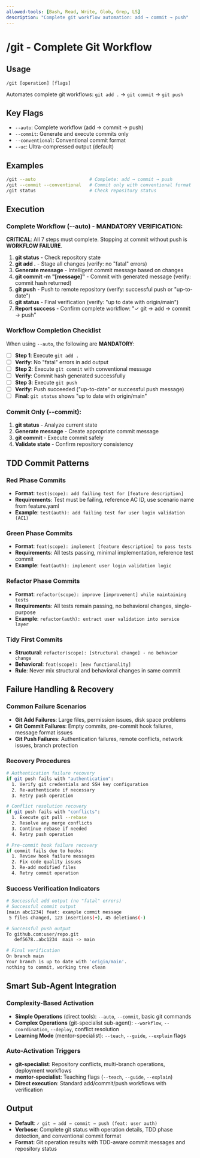 ```yaml
---
allowed-tools: [Bash, Read, Write, Glob, Grep, LS]
description: "Complete git workflow automation: add → commit → push"
---
```


# /git - Complete Git Workflow

## Usage
```
/git [operation] [flags]
```

Automates complete git workflows: `git add .` → `git commit` → `git push`

## Key Flags
- `--auto`: Complete workflow (add → commit → push)
- `--commit`: Generate and execute commits only
- `--conventional`: Conventional commit format
- `--uc`: Ultra-compressed output (default)

## Examples
```bash
/git --auto                    # Complete: add → commit → push
/git --commit --conventional   # Commit only with conventional format
/git status                    # Check repository status
```

## Execution
### Complete Workflow (--auto) - MANDATORY VERIFICATION:
**CRITICAL**: All 7 steps must complete. Stopping at commit without push is **WORKFLOW FAILURE**.

1. **git status** - Check repository state
2. **git add .** - Stage all changes (verify: no "fatal" errors)
3. **Generate message** - Intelligent commit message based on changes
4. **git commit -m "[message]"** - Commit with generated message (verify: commit hash returned)
5. **git push** - Push to remote repository (verify: successful push or "up-to-date")
6. **git status** - Final verification (verify: "up to date with origin/main")
7. **Report success** - Confirm complete workflow: "✓ git → add → commit → push"

### Workflow Completion Checklist
When using `--auto`, the following are **MANDATORY**:
- [ ] **Step 1**: Execute `git add .`
- [ ] **Verify**: No "fatal" errors in add output
- [ ] **Step 2**: Execute `git commit` with conventional message
- [ ] **Verify**: Commit hash generated successfully
- [ ] **Step 3**: Execute `git push`
- [ ] **Verify**: Push succeeded ("up-to-date" or successful push message)
- [ ] **Final**: `git status` shows "up to date with origin/main"

### Commit Only (--commit):
1. **git status** - Analyze current state
2. **Generate message** - Create appropriate commit message  
3. **git commit** - Execute commit safely
4. **Validate state** - Confirm repository consistency

## TDD Commit Patterns

### Red Phase Commits
- **Format**: `test(scope): add failing test for [feature description]`
- **Requirements**: Test must be failing, reference AC ID, use scenario name from feature.yaml
- **Example**: `test(auth): add failing test for user login validation (AC1)`

### Green Phase Commits  
- **Format**: `feat(scope): implement [feature description] to pass tests`
- **Requirements**: All tests passing, minimal implementation, reference test commit
- **Example**: `feat(auth): implement user login validation logic`

### Refactor Phase Commits
- **Format**: `refactor(scope): improve [improvement] while maintaining tests`
- **Requirements**: All tests remain passing, no behavioral changes, single-purpose
- **Example**: `refactor(auth): extract user validation into service layer`

### Tidy First Commits
- **Structural**: `refactor(scope): [structural change] - no behavior change`
- **Behavioral**: `feat(scope): [new functionality]` 
- **Rule**: Never mix structural and behavioral changes in same commit

## Failure Handling & Recovery

### Common Failure Scenarios
- **Git Add Failures**: Large files, permission issues, disk space problems
- **Git Commit Failures**: Empty commits, pre-commit hook failures, message format issues
- **Git Push Failures**: Authentication failures, remote conflicts, network issues, branch protection

### Recovery Procedures
```bash
# Authentication failure recovery
if git push fails with "authentication":
  1. Verify git credentials and SSH key configuration
  2. Re-authenticate if necessary
  3. Retry push operation

# Conflict resolution recovery  
if git push fails with "conflicts":
  1. Execute git pull --rebase
  2. Resolve any merge conflicts
  3. Continue rebase if needed
  4. Retry push operation

# Pre-commit hook failure recovery
if commit fails due to hooks:
  1. Review hook failure messages
  2. Fix code quality issues
  3. Re-add modified files
  4. Retry commit operation
```

### Success Verification Indicators
```bash
# Successful add output (no "fatal" errors)
# Successful commit output
[main abc1234] feat: example commit message
 5 files changed, 123 insertions(+), 45 deletions(-)

# Successful push output
To github.com:user/repo.git
   def5678..abc1234  main -> main

# Final verification
On branch main
Your branch is up to date with 'origin/main'.
nothing to commit, working tree clean
```

## Smart Sub-Agent Integration

### Complexity-Based Activation
- **Simple Operations** (direct tools): `--auto`, `--commit`, basic git commands
- **Complex Operations** (git-specialist sub-agent): `--workflow`, `--coordination`, `--deploy`, conflict resolution
- **Learning Mode** (mentor-specialist): `--teach`, `--guide`, `--explain` flags

### Auto-Activation Triggers
- **git-specialist**: Repository conflicts, multi-branch operations, deployment workflows
- **mentor-specialist**: Teaching flags (`--teach`, `--guide`, `--explain`)
- **Direct execution**: Standard add/commit/push workflows with verification

## Output
- **Default**: `✓ git → add → commit → push (feat: user auth)`
- **Verbose**: Complete git status with operation details, TDD phase detection, and conventional commit format
- **Format**: Git operation results with TDD-aware commit messages and repository status